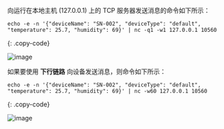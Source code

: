 向运行在本地主机 (127.0.0.1) 上的 TCP 服务器发送消息的命令如下所示：

```shell
echo -e -n '{"deviceName": "SN-002", "deviceType": "default", "temperature": 25.7, "humidity": 69}' | nc -q1 -w1 127.0.0.1 10560
```
{: .copy-code}

![image](/images/user-guide/integrations/tcp/tcp-terminal-json-uplink-message-1.png)

如果要使用 **下行链路** 向设备发送消息，则命令如下所示：

```shell
echo -e -n '{"deviceName": "SN-002", "deviceType": "default", "temperature": 25.7, "humidity": 69}' | nc -w60 127.0.0.1 10560
```
{: .copy-code}

![image](/images/user-guide/integrations/tcp/tcp-terminal-json-downlink-message-1.png)